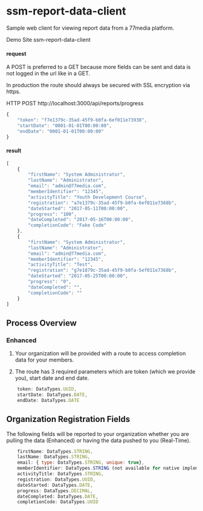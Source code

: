 # ssm-report-data-client
Sample web client for viewing report data from a 77media platform.

Demo Site ssm-report-data-client

#### request
A POST is preferred to a GET because more fields can be sent and data is not logged in the url like in a GET.

In production the route should always be secured with SSL encryption via https.

HTTP POST
http://localhost:3000/api/reports/progress

```javascript
{  
    "token": "f7e1379c-35ad-45f9-b0fa-6ef011e73938",
    "startDate": "0001-01-01T00:00:00",
    "endDate": "0001-01-01T00:00:00"
}  
```

#### result

```javascript
[
    {  
        "firstName": "System Administrator",
        "lastName": "Administrator",
        "email": "admin@77media.com",
        "memberIdentifier": "12345",
        "activityTitle": "Youth Development Course",
        "registration": "a7e1379c-35ad-45f9-b0fa-6ef011e7368b",
        "dateStarted": "2017-05-11T00:00:00",
        "progress": "100",
        "dateCompleted": "2017-05-16T00:00:00",
        "completionCode": "Fake Code"
    },
    {  
        "firstName": "System Administrator",
        "lastName": "Administrator",
        "email": "admin@77media.com",
        "memberIdentifier": "12345",
        "activityTitle": "Test",
        "registration": "g7e1879c-35ad-45f9-b0fa-5ef011e7368b",
        "dateStarted": "2017-05-25T00:00:00",
        "progress": "0",
        "dateCompleted": "",
        "completionCode": ""
    }
]
```

## Process Overview
### Enhanced

1. Your organization will be provided with a route to access completion data for your members.

2. The route has 3 required parameters which are token (which we provide you), start date and end date.
```javascript
    token: DataTypes.UUID,
    startDate: DataTypes.DATE,
    endDate: DataTypes.DATE
```

## Organization Registration Fields
The following fields will be reported to your organization whether you are pulling the data (Enhanced) or having the data pushed to you (Real-Time).
```javascript
    firstName: DataTypes.STRING,
    lastName: DataTypes.STRING,
    email: { type: DataTypes.STRING, unique: true},
    memberIdentifier: DataTypes.STRING (not available for native implementations),
    activityTitle: DataTypes.STRING,
    registration: DataTypes.UUID,
    dateStarted: DataTypes.DATE,
    progress: DataTypes.DECIMAL,
    dateCompleted: DataTypes.DATE,
    completionCode: DataTypes.UUID  

```

